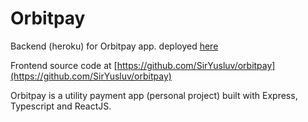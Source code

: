 # Orbitpay

Backend (heroku) for Orbitpay app. deployed [here](https://orbitpay.netlify.app/auth/signup)

Frontend source code at [https://github.com/SirYusluv/orbitpay](https://github.com/SirYusluv/orbitpay)

Orbitpay is a utility payment app (personal project) built with Express, Typescript and ReactJS.
